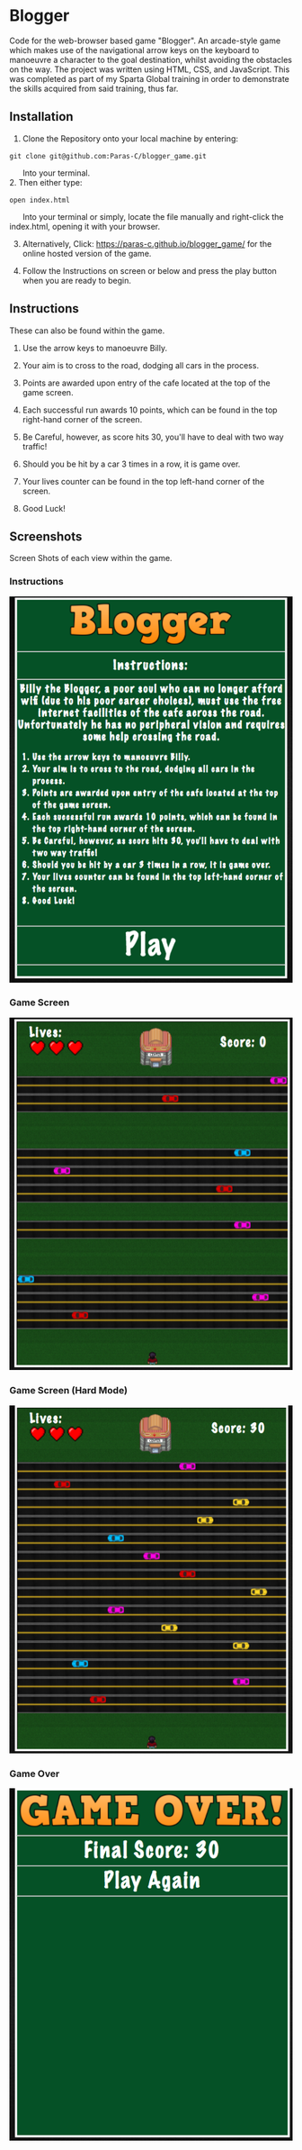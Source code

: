 # Blogger

Code for the web-browser based game "Blogger". An arcade-style game which makes use of the navigational arrow keys on the keyboard to manoeuvre a character to the goal destination, whilst avoiding the obstacles on the way. The project was 
written using HTML, CSS, and JavaScript. This was completed as part of my Sparta Global training in order to demonstrate the skills acquired from said training, thus far.


## Installation
1. Clone the Repository onto your local machine by entering:  
```
git clone git@github.com:Paras-C/blogger_game.git
```  
&nbsp;&nbsp;&nbsp;&nbsp;&nbsp;&nbsp;Into your terminal.  
2. Then either type:  
```
open index.html
```  
&nbsp;&nbsp;&nbsp;&nbsp;&nbsp;&nbsp;Into your terminal
or simply, locate the file manually and right-click the index.html, opening it with your browser.  

3. Alternatively, Click: <https://paras-c.github.io/blogger_game/> for the online hosted version of the game.  

4. Follow the Instructions on screen or below and press the play button when you are ready to begin.

## Instructions
These can also be found within the game.  

1. Use the arrow keys to manoeuvre Billy.

2. Your aim is to cross to the road, dodging all cars in the process.

3. Points are awarded upon entry of the cafe located at the top of the game screen.

4. Each successful run awards 10 points, which can be found in the top right-hand corner of the screen.

5. Be Careful, however, as score hits 30, you'll have to deal with two way traffic!

6. Should you be hit by a car 3 times in a row, it is game over.

7. Your lives counter can be found in the top left-hand corner of the screen.

8. Good Luck!


## Screenshots
Screen Shots of each view within the game.

### Instructions
![Instructions Page](https://raw.githubusercontent.com/Paras-C/blogger_game/master/images/instruction_screen.png)

### Game Screen
![Main Game](https://raw.githubusercontent.com/Paras-C/blogger_game/master/images/game_screen.png)

### Game Screen (Hard Mode)
![Hard Mode Game](https://raw.githubusercontent.com/Paras-C/blogger_game/master/images/hardgame_screen.png)

### Game Over
![Game Over](https://raw.githubusercontent.com/Paras-C/blogger_game/master/images/gameover_screen.png)